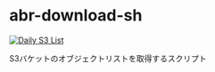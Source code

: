 # abr-download-sh

[![Daily S3 List](https://github.com/zero3kw/abr-download-sh/actions/workflows/daily_s3_list.yml/badge.svg)](https://github.com/zero3kw/abr-download-sh/actions/workflows/daily_s3_list.yml)

S3バケットのオブジェクトリストを取得するスクリプト
